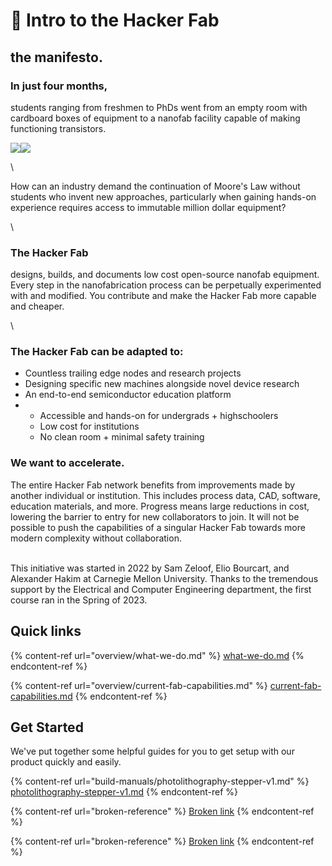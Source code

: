 # 👋 Intro to the Hacker Fab

## the manifesto.

### **In just four months,**&#x20;

students ranging from freshmen to PhDs went from an empty room with cardboard boxes of equipment to a nanofab facility capable of making functioning transistors.

![](https://lh3.googleusercontent.com/lRmHpquauoL\_iEgnxNkkwGI04mpofZGgyMhDto1he5ync1x4TCX4134kKSb6I1UGznP8pnzXx-JFX\_ewvNGFoR47AFBJ12LSmRCMSnT8wVe\_IzisG9O1jmSj5cHm\_dQSMs-7LKhia87Zi6TfDiDd7mE)![](https://lh4.googleusercontent.com/41LeT\_4autKYPYrvyJM67yVk7cKJj8Lr4R7oe6n3msQwCeAOp5Wm\_Bko6m2UAITBtuoT-RK-5bWpV8T\_wwHpPaGWHthsERSJTMiCywGE-pgwcq0GUvCsZd6v-mMwyTKBOWQ6oMYrl0o6pB5gSQcW5U4)

\


How can an industry demand the continuation of Moore's Law without students who invent new approaches, particularly when gaining hands-on experience requires access to immutable million dollar equipment?

\


### **The Hacker Fab**&#x20;

designs, builds, and documents low cost open-source nanofab equipment. Every step in the nanofabrication process can be perpetually experimented with and modified. You contribute and make the Hacker Fab more capable and cheaper.&#x20;

\


### **The Hacker Fab can be adapted to:**

* Countless trailing edge nodes and research projects
* Designing specific new machines alongside novel device research
* An end-to-end semiconductor education platform
*
  * Accessible and hands-on for undergrads + highschoolers
  * Low cost for institutions
  * No clean room + minimal safety training

### **We want to accelerate.**

The entire Hacker Fab network benefits from improvements made by another individual or institution. This includes process data, CAD, software, education materials, and more. Progress means large reductions in cost, lowering the barrier to entry for new collaborators to join. It will not be possible to push the capabilities of a singular Hacker Fab towards more modern complexity without collaboration.&#x20;

\
This initiative was started in 2022 by Sam Zeloof, Elio Bourcart, and Alexander Hakim at Carnegie Mellon University. Thanks to the tremendous support by the Electrical and Computer Engineering department, the first course ran in the Spring of 2023.&#x20;



## Quick links

{% content-ref url="overview/what-we-do.md" %}
[what-we-do.md](overview/what-we-do.md)
{% endcontent-ref %}

{% content-ref url="overview/current-fab-capabilities.md" %}
[current-fab-capabilities.md](overview/current-fab-capabilities.md)
{% endcontent-ref %}

## Get Started

We've put together some helpful guides for you to get setup with our product quickly and easily.

{% content-ref url="build-manuals/photolithography-stepper-v1.md" %}
[photolithography-stepper-v1.md](build-manuals/photolithography-stepper-v1.md)
{% endcontent-ref %}

{% content-ref url="broken-reference" %}
[Broken link](broken-reference)
{% endcontent-ref %}

{% content-ref url="broken-reference" %}
[Broken link](broken-reference)
{% endcontent-ref %}
